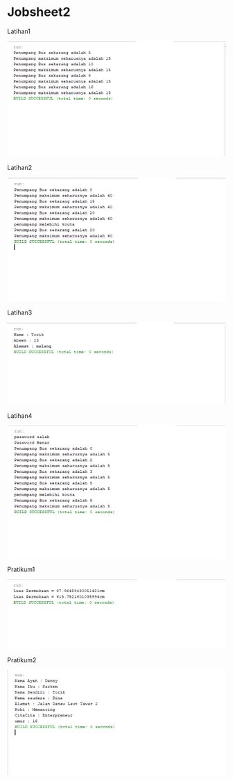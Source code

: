 # Jobsheet2
Latihan1
 
![alt text](https://github.com/AhmadTorik/Jobsheet2/blob/master/Latihan1.PNG)

Latihan2
 
![alt text](https://github.com/AhmadTorik/Jobsheet2/blob/master/Latihan2.PNG)

Latihan3
 
![alt text](https://github.com/AhmadTorik/Jobsheet2/blob/master/Latihan3.PNG)

Latihan4
 
![alt text](https://github.com/AhmadTorik/Jobsheet2/blob/master/Latihan4.PNG)

Pratikum1
 
![alt text](https://github.com/AhmadTorik/Jobsheet2/blob/master/Pratikum1.PNG)

Pratikum2
 
![alt text](https://github.com/AhmadTorik/Jobsheet2/blob/master/Pratikum2.PNG)

